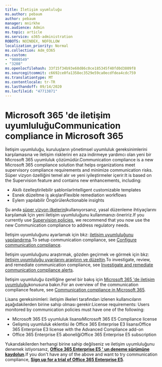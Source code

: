 ```yaml
---
title: İletişim uyumluluğu
ms.author: pebaum
author: pebaum
manager: mnirkhe
ms.audience: Admin
ms.topic: article
ms.service: o365-administration
ROBOTS: NOINDEX, NOFOLLOW
localization_priority: Normal
ms.collection: Adm_O365
ms.custom:
- "9000549"
- "3208"
ms.openlocfilehash: 33f15f34b93e60d86c0ce185345f40fd0d3809f8
ms.sourcegitcommit: c6692ce0fa1358ec3529e59ca0ecdfdea4cdc759
ms.translationtype: MT
ms.contentlocale: tr-TR
ms.lasthandoff: 09/14/2020
ms.locfileid: "47713871"
---
```

# <a name="communication-compliance-in-microsoft-365"></a><span data-ttu-id="c0d83-102">Microsoft 365 'de iletişim uyumluluğu</span><span class="sxs-lookup"><span data-stu-id="c0d83-102">Communication compliance in Microsoft 365</span></span>

<span data-ttu-id="c0d83-103">İletişim uyumluluğu, kuruluşların yönetimsel uyumluluk gereksinimlerini karşılamasına ve iletişim risklerini en aza indirmeye yardımcı olan yeni bir Microsoft 365 uyumluluk çözümüdür.</span><span class="sxs-lookup"><span data-stu-id="c0d83-103">Communication compliance is a new Microsoft 365 compliance solution that helps organizations meet supervisory compliance requirements and minimize communication risks.</span></span> <span data-ttu-id="c0d83-104">Süper vizyon özelliğini temel alır ve yeni iyileştirmeler içerir:</span><span class="sxs-lookup"><span data-stu-id="c0d83-104">It is based on the Supervision feature and contains new enhancements, including:</span></span>

- <span data-ttu-id="c0d83-105">Akıllı özelleştirilebilir şablonlar</span><span class="sxs-lookup"><span data-stu-id="c0d83-105">Intelligent customizable templates</span></span>
- <span data-ttu-id="c0d83-106">Esnek düzeltme iş akışları</span><span class="sxs-lookup"><span data-stu-id="c0d83-106">Flexible remediation workflows</span></span>
- <span data-ttu-id="c0d83-107">Eylem yapılabilir Öngörüler</span><span class="sxs-lookup"><span data-stu-id="c0d83-107">Actionable insights</span></span>

<span data-ttu-id="c0d83-108">Şu anda [süper vizyon ilkelerini](https://docs.microsoft.com/microsoft-365/compliance/supervision-policies)kullanıyorsanız, yasal düzenleme ihtiyaçlarını karşılamak Için yeni iletişim uyumluluğunu kullanmanızı öneririz.</span><span class="sxs-lookup"><span data-stu-id="c0d83-108">If you currently use [Supervision policies](https://docs.microsoft.com/microsoft-365/compliance/supervision-policies), we recommend that you now use the new Communication compliance to address regulatory needs.</span></span>

<span data-ttu-id="c0d83-109">İletişim uyumluluğunu ayarlamak için bkz: [iletişim uyumluluğunu yapılandırma](https://docs.microsoft.com/microsoft-365/compliance/communication-compliance-configure).</span><span class="sxs-lookup"><span data-stu-id="c0d83-109">To setup communication compliance, see [Configure communication compliance](https://docs.microsoft.com/microsoft-365/compliance/communication-compliance-configure).</span></span>

<span data-ttu-id="c0d83-110">İletişim uyumluluğunu araştırmak, gözden geçirmek ve görmek için bkz: [iletişim uyumluluğu uyarılarını araştırın ve düzeltin](https://docs.microsoft.com/microsoft-365/compliance/communication-compliance-investigate-remediate).</span><span class="sxs-lookup"><span data-stu-id="c0d83-110">To investigate, review, and remediate communication compliance, see [Investigate and remediate communication compliance alerts](https://docs.microsoft.com/microsoft-365/compliance/communication-compliance-investigate-remediate).</span></span>

<span data-ttu-id="c0d83-111">İletişim uyumluluğu özelliğine genel bir bakış için [Microsoft 365 'de iletişim uyumluluğu](https://docs.microsoft.com/microsoft-365/compliance/communication-compliance)konusuna bakın.</span><span class="sxs-lookup"><span data-stu-id="c0d83-111">For an overview of the communication compliance feature, see [Communication compliance in Microsoft 365](https://docs.microsoft.com/microsoft-365/compliance/communication-compliance).</span></span>

<span data-ttu-id="c0d83-112">Lisans gereksinimleri: iletişim ilkeleri tarafından izlenen kullanıcıların aşağıdakilerden birine sahip olması gerekir:</span><span class="sxs-lookup"><span data-stu-id="c0d83-112">License requirements: Users monitored by communication policies must have one of the following:</span></span>

- <span data-ttu-id="c0d83-113">Microsoft 365 E5 uyumluluk lisansı</span><span class="sxs-lookup"><span data-stu-id="c0d83-113">Microsoft 365 E5 Compliance license</span></span>
- <span data-ttu-id="c0d83-114">Gelişmiş uyumluluk eklentisi ile Office 365 Enterprise E3 lisansı</span><span class="sxs-lookup"><span data-stu-id="c0d83-114">Office 365 Enterprise E3 license with the Advanced Compliance add-on</span></span>
- <span data-ttu-id="c0d83-115">Office 365 Enterprise E5 aboneliği</span><span class="sxs-lookup"><span data-stu-id="c0d83-115">Office 365 Enterprise E5 subscription</span></span>

<span data-ttu-id="c0d83-116">Yukarıdakilerden herhangi birine sahip değilseniz ve iletişim uyumluluğunu denemek istiyorsanız, **[Office 365 Enterprise E5 ' un deneme sürümüne kaydolun](https://go.microsoft.com/fwlink/p/?LinkID=698279)**.</span><span class="sxs-lookup"><span data-stu-id="c0d83-116">If you don't have any of the above and want to try communication compliance, **[Sign up for a trial of Office 365 Enterprise E5](https://go.microsoft.com/fwlink/p/?LinkID=698279)**.</span></span>